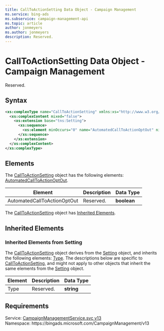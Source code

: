 ```yaml
---
title: CallToActionSetting Data Object - Campaign Management
ms.service: bing-ads
ms.subservice: campaign-management-api
ms.topic: article
author: jonmeyers
ms.author: jonmeyers
description: Reserved.
---
```

# CallToActionSetting Data Object - Campaign Management
Reserved.

## Syntax
```xml
<xs:complexType name="CallToActionSetting" xmlns:xs="http://www.w3.org/2001/XMLSchema">
  <xs:complexContent mixed="false">
    <xs:extension base="tns:Setting">
      <xs:sequence>
        <xs:element minOccurs="0" name="AutomatedCallToActionOptOut" nillable="true" type="xs:boolean" />
      </xs:sequence>
    </xs:extension>
  </xs:complexContent>
</xs:complexType>
```

## <a name="elements"></a>Elements

The [CallToActionSetting](calltoactionsetting.md) object has the following elements: [AutomatedCallToActionOptOut](#automatedcalltoactionoptout).

|Element|Description|Data Type|
|-----------|---------------|-------------|
|<a name="automatedcalltoactionoptout"></a>AutomatedCallToActionOptOut|Reserved.|**boolean**|

The [CallToActionSetting](calltoactionsetting.md) object has [Inherited Elements](#inheritedelements).

## <a name="inheritedelements"></a>Inherited Elements

### <a name="inheritedelementssetting"></a>Inherited Elements from Setting
The [CallToActionSetting](calltoactionsetting.md) object derives from the [Setting](setting.md) object, and inherits the following elements: [Type](#type). The descriptions below are specific to [CallToActionSetting](calltoactionsetting.md), and might not apply to other objects that inherit the same elements from the [Setting](setting.md) object.  

|Element|Description|Data Type|
|-----------|---------------|-------------|
|<a name="type"></a>Type|Reserved.|**string**|

## Requirements
Service: [CampaignManagementService.svc v13](https://campaign.api.bingads.microsoft.com/Api/Advertiser/CampaignManagement/v13/CampaignManagementService.svc)  
Namespace: https\://bingads.microsoft.com/CampaignManagement/v13  

